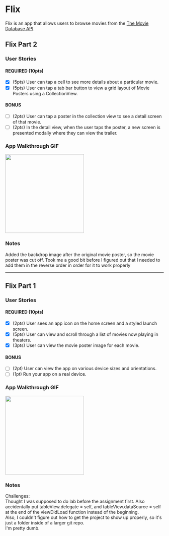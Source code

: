 # Flix

Flix is an app that allows users to browse movies from the [The Movie Database API](http://docs.themoviedb.apiary.io/#).

## Flix Part 2

### User Stories

#### REQUIRED (10pts)
- [X] (5pts) User can tap a cell to see more details about a particular movie.
- [X] (5pts) User can tap a tab bar button to view a grid layout of Movie Posters using a CollectionView.

#### BONUS
- [ ] (2pts) User can tap a poster in the collection view to see a detail screen of that movie.
- [ ] (2pts) In the detail view, when the user taps the poster, a new screen is presented modally where they can view the trailer.

### App Walkthrough GIF

<img src="flix-part2.gif" width=250><br>

### Notes
Added the backdrop image after the original movie poster, so the movie poster was cut off. Took me a good bit before I figured out that I needed to add them in the reverse order in order for it to work properly

---

## Flix Part 1

### User Stories

#### REQUIRED (10pts)
- [X] (2pts) User sees an app icon on the home screen and a styled launch screen.
- [X] (5pts) User can view and scroll through a list of movies now playing in theaters.
- [X] (3pts) User can view the movie poster image for each movie.

#### BONUS
- [ ] (2pt) User can view the app on various device sizes and orientations.
- [ ] (1pt) Run your app on a real device.

### App Walkthrough GIF

<img src="/flix-app.gif" width=250><br>

### Notes
Challenges:  
Thought I was supposed to do lab before the assignment first. Also accidentally put tableView.delegate = self, and tableView.dataSource = self at the end of the viewDidLoad function instead of the beginning.  
Also, I couldn't figure out how to get the project to show up properly, so it's just a folder inside of a larger git repo.  
I'm pretty dumb.
